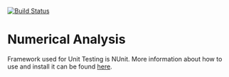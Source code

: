 [![Build Status](https://travis-ci.com/takaiten/NumericalAnalysis.svg?branch=master)](https://travis-ci.com/takaiten/NumericalAnalysis)

# Numerical Analysis

Framework used for Unit Testing is NUnit. More information about how to use and install it can be found [here](http://dotnetpattern.com/nunit-environment-setup "NUnit Tutorial").
